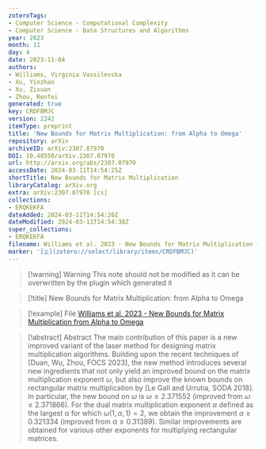 ```yaml
---
zoteroTags:
- Computer Science - Computational Complexity
- Computer Science - Data Structures and Algorithms
year: 2023
month: 11
day: 4
date: 2023-11-04
authors:
- Williams, Virginia Vassilevska
- Xu, Yinzhan
- Xu, Zixuan
- Zhou, Renfei
generated: true
key: CRDFBMJC
version: 2242
itemType: preprint
title: 'New Bounds for Matrix Multiplication: from Alpha to Omega'
repository: arXiv
archiveID: arXiv:2307.07970
DOI: 10.48550/arXiv.2307.07970
url: http://arxiv.org/abs/2307.07970
accessDate: 2024-03-11T14:54:25Z
shortTitle: New Bounds for Matrix Multiplication
libraryCatalog: arXiv.org
extra: arXiv:2307.07970 [cs]
collections:
- ERQKEKFA
dateAdded: 2024-03-11T14:54:26Z
dateModified: 2024-03-11T14:54:38Z
super_collections:
- ERQKEKFA
filename: Williams et al. 2023 - New Bounds for Matrix Multiplication from Alpha to Omega
marker: '[🇿](zotero://select/library/items/CRDFBMJC)'
---
```



 > 
 > \[!warning\] Warning
 > This note should not be modified as it can be overwritten by the plugin which generated it

 > 
 > \[!title\] New Bounds for Matrix Multiplication: from Alpha to Omega

 > 
 > \[!example\] File
 > [Williams et al. 2023 - New Bounds for Matrix Multiplication from Alpha to Omega](Williams%20et%20al.%202023%20-%20New%20Bounds%20for%20Matrix%20Multiplication%20from%20Alpha%20to%20Omega.pdf)

 > 
 > \[!abstract\] Abstract
 > The main contribution of this paper is a new improved variant of the laser method for designing matrix multiplication algorithms. Building upon the recent techniques of \[Duan, Wu, Zhou, FOCS 2023\], the new method introduces several new ingredients that not only yield an improved bound on the matrix multiplication exponent $\omega$, but also improve the known bounds on rectangular matrix multiplication by \[Le Gall and Urrutia, SODA 2018\]. In particular, the new bound on $\omega$ is $\omega\le 2.371552$ (improved from $\omega\le 2.371866$). For the dual matrix multiplication exponent $\alpha$ defined as the largest $\alpha$ for which $\omega(1,\alpha,1)=2$, we obtain the improvement $\alpha \ge 0.321334$ (improved from $\alpha \ge 0.31389$). Similar improvements are obtained for various other exponents for multiplying rectangular matrices.
